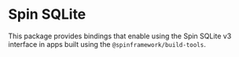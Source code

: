 # Spin SQLite

This package provides bindings that enable using the Spin SQLite v3 interface in apps built using the `@spinframework/build-tools`.